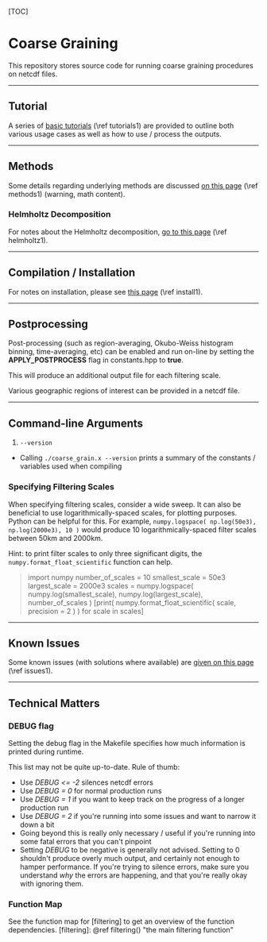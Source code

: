 [TOC]
# Coarse Graining

This repository stores source code for running coarse graining procedures on netcdf files.

---

## Tutorial

A series of [basic tutorials](./Tutorial/TUTORIAL.md) (\ref tutorials1) are provided to outline both various usage cases as well as how to use / process the outputs.


---

## Methods

Some details regarding underlying methods are discussed [on this page](./Documentation/METHODS.md) (\ref methods1) (warning, math content).

### Helmholtz Decomposition

For notes about the Helmholtz decomposition, [go to this page](./Documentation/HELMHOLTZ.md) (\ref helmholtz1).

---

## Compilation / Installation

For notes on installation, please see [this page](./Documentation/INSTALL.md) (\ref install1).

---

## Postprocessing

Post-processing (such as region-averaging, Okubo-Weiss histogram binning, time-averaging, etc) can be enabled and run on-line
by setting the **APPLY_POSTPROCESS** flag in constants.hpp to **true**.

This will produce an additional output file for each filtering scale.

Various geographic regions of interest can be provided in a netcdf file.

---

## Command-line Arguments

1. `--version`
 * Calling `./coarse_grain.x --version` prints a summary of the constants / variables used when compiling


### Specifying Filtering Scales

When specifying filtering scales, consider a wide sweep. It can also be beneficial to use logarithmically-spaced scales, for plotting purposes.
Python can be helpful for this. For example, `numpy.logspace( np.log(50e3), np.log(2000e3), 10 )` would produce 10 logarithmically-spaced
filter scales between 50km and 2000km.

Hint: to print filter scales to only three significant digits, the `numpy.format_float_scientific` function can help.
> import numpy
> number_of_scales = 10
> smallest_scale = 50e3
> largest_scale  = 2000e3
> scales = numpy.logspace( numpy.log(smallest_scale), numpy.log(largest_scale), number_of_scales )
> [print( numpy.format_float_scientific( scale, precision = 2 ) ) for scale in scales]

---

## Known Issues

Some known issues (with solutions where available) are [given on this page](./Documentation/ISSUES.md) (\ref issues1).

---

## Technical Matters

### DEBUG flag

Setting the debug flag in the Makefile specifies how much information is printed
during runtime. 

This list may not be quite up-to-date. Rule of thumb:
 * Use _DEBUG <= -2_ silences netcdf errors
 * Use _DEBUG = 0_ for normal production runs
 * Use _DEBUG = 1_ if you want to keep track on the progress of a longer production run
 * Use _DEBUG = 2_ if you're running into some issues and want to narrow it down a bit
 * Going beyond this is really only necessary / useful if you're running into some fatal errors that you can't pinpoint
 * Setting _DEBUG_ to be negative is generally not advised. Setting to 0 shouldn't produce overly much output, and certainly not enough to hamper performance. If you're trying to silence errors, make sure you understand _why_ the errors are happening, and that you're really okay with ignoring them.


### Function Map

See the function map for [filtering] to get an overview of the function dependencies.
[filtering]: @ref filtering() "the main filtering function"
